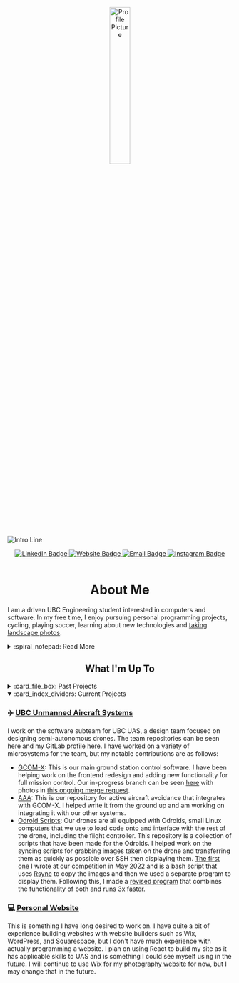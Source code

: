 <p id="profile-picture" align="center">
  <img width=30% src="https://github.com/ElioDiNino/ElioDiNino/blob/master/profile.png" alt="Profile Picture">
</p>

![Intro Line](https://github.com/ElioDiNino/ElioDiNino/blob/master/intro.gif)

<div id="badges" align="center">
  <a href="https://www.linkedin.com/in/eliodinino/">
    <img src="https://img.shields.io/badge/LinkedIn-22242d?logo=linkedin&logoColor=white&style=for-the-badge" alt="LinkedIn Badge">
  </a>
  <a href="https://eliodinino.com">
    <img src="https://img.shields.io/badge/website-22242d?style=for-the-badge&logo=Google-chrome&logoColor=white" alt="Website Badge">
  </a>
  <a href="mailto:contact@eliodinino.com">
    <img src="https://img.shields.io/badge/Email-22242d?style=for-the-badge&logo=gmail&logoColor=white" alt="Email Badge">
  </a>
  <a href="https://www.instagram.com/eliodinino/">
    <img src="https://img.shields.io/badge/Instagram-22242d?logo=instagram&logoColor=white&style=for-the-badge" alt="Instagram Badge">
  </a>
</div>

<br/>

<h1 align="center">About Me</h1>

I am a driven UBC Engineering student interested in computers and software. In my free time, I enjoy pursuing personal programming projects, cycling, playing soccer, learning about new technologies and [taking landscape photos](https://photography.eliodinino.com).

<details>
  <summary>:spiral_notepad: Read More</summary>
  
  <br/>
  
  One of my values is to always continue learning. To uphold this, I pursue projects that require me to learn new skills and I seek new experiences, often outside of my comfort zone. I also look to meet new people and challenge myself whenever I can. I believe that this continuous learning and seeking of challenges is important to my growth and adaptability.
  
  My hard-working nature and natural leadership skills make me a valuable team member who can both listen and lead if needed. Furthermore, my attention to detail and organizational skills contribute to the timely completion of high-quality deliverables. As a result of these core attributes, along with my past experiences and promising future, I was awarded full-ride scholarships to both UBC and McMaster University.

  
  ## :dart: Professional Goal
  I hope to use my current and future skills to pursue a career in the Computer Engineering field. To get there I am looking to try many different roles through co-ops and volunteering opportunities at UBC. Following this, I will seek a career that I am passionate about and one that makes a positive impact on the world.
  
</details>

<h2 align="center">What I'm Up To</h2>
<details>
  <summary>:card_file_box: Past Projects</summary>
  
  ### :robot: [Autonomous Claw](https://github.com/ElioDiNino/Autonomous-Claw)
  This is a collection of the programming work that went into the autonomous claw project for UBC's APSC 101. The goal of the project was to semi-autonomously pick up objects of different sizes and weights and transport them to a drop-off location accurately and efficiently.
  
  ### :abacus: [Harvard's CS50](https://github.com/ElioDiNino/CS50)
  This is a collection of the code I wrote for [Harvard's CS50](https://cs50.harvard.edu/) that I am proud of and that was of interest to me. I took part in the course during the [Spring 2021 session](https://cs50.harvard.edu/college/2021/spring/).
  
  ### :pencil2: [Scratch](https://scratch.mit.edu/projects/426417770)
  This is the Scratch project I made as part of CS50's [Week 0 tasks](https://cs50.harvard.edu/college/2021/spring/psets/0/scratch/). It is a simple but fun game with randomized music and an infinite scrolling background.
  
  ### :snake: [Python Learning](https://github.com/ElioDiNino/Python-Learning)
  This is a collection of the Python code I wrote for a high school programming class where we followed the lessons and tasks from [Program Arcade Games](http://programarcadegames.com/). At the end I also did a final project exploring machine learning using the [Titanic dataset](https://www.kaggle.com/c/titanic).
  
  ### :joystick: [OpenProcessing](https://openprocessing.org/user/143581)
  This is a site I used as part of one of my high school programming classes. It uses [p5js](https://p5js.org/) and I used it to make a couple of different games and get experience with object-oriented programming and other common programming principles.
  
  ---
  
</details>

<details open>
  <summary>:card_index_dividers: Current Projects</summary>
  
  ### :airplane: [UBC Unmanned Aircraft Systems](https://ubcuas.com)
  I work on the software subteam for UBC UAS, a design team focused on designing semi-autonomous drones. The team repositories can be seen [here](https://gitlab.com/ubcuas) and my GitLab profile [here](https://gitlab.com/ElioDiNino). I have worked on a variety of microsystems for the team, but my notable contributions are as follows:
  - [GCOM-X](https://gitlab.com/ubcuas/gcom-x): This is our main ground station control software. I have been helping work on the frontend redesign and adding new functionality for full mission control. Our in-progress branch can be seen [here](https://gitlab.com/ubcuas/gcom-x/-/tree/47-gcom-overhaul) with photos in [this ongoing merge request](https://gitlab.com/ubcuas/gcom-x/-/merge_requests/55).
  - [AAA](https://gitlab.com/ubcuas/aaa): This is our repository for active aircraft avoidance that integrates with GCOM-X. I helped write it from the ground up and am working on integrating it with our other systems.
  - [Odroid Scripts](https://gitlab.com/ubcuas/odroid-scripts): Our drones are all equipped with Odroids, small Linux computers that we use to load code onto and interface with the rest of the drone, including the flight controller. This repository is a collection of scripts that have been made for the Odroids. I helped work on the syncing scripts for grabbing images taken on the drone and transferring them as quickly as possible over SSH then displaying them. [The first one](https://gitlab.com/ubcuas/odroid-scripts/-/blob/master/syncing.sh) I wrote at our competition in May 2022 and is a bash script that uses [Rsync](https://rsync.samba.org/) to copy the images and then we used a separate program to display them. Following this, I made a [revised program](https://gitlab.com/ubcuas/odroid-scripts/-/blob/master/syncing.py) that combines the functionality of both and runs 3x faster.

  ### :computer: [Personal Website](https://github.com/ElioDiNino/eliodinino.com)
  This is something I have long desired to work on. I have quite a bit of experience building websites with website builders such as Wix, WordPress, and Squarespace, but I don't have much experience with actually programming a website. I plan on using React to build my site as it has applicable skills to UAS and is something I could see myself using in the future. I will continue to use Wix for my [photography website](https://photography.eliodinino.com) for now, but I may change that in the future.
  
</details>

<!-- <div id="language-stats" align="center">
  <img src="https://github-readme-stats.vercel.app/api/top-langs/?username=ElioDiNino&layout=compact&langs_count=6&bg_color=22242d&hide_border=true&text_color=c9d1d9&title_color=c9d1d9">
</div> -->

<!--
Ideas:
- 🔭 I’m currently working on ...
- 🌱 I’m currently learning ...
- 👯 I’m looking to collaborate on ...
- 🤔 I’m looking for help with ...
- 💬 Ask me about ...
- 📫 How to reach me: ...
- 😄 Pronouns: ...
- ⚡ Fun fact: ...
-->
